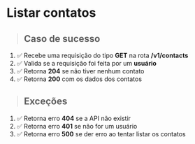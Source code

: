 # Listar contatos

> ## Caso de sucesso

1. ✅ Recebe uma requisição do tipo **GET** na rota **/v1/contacts**
2. ✅ Valida se a requisição foi feita por um **usuário**
3. ✅ Retorna **204** se não tiver nenhum contato
4. ✅ Retorna **200** com os dados dos contatos

> ## Exceções

1. ✅ Retorna erro **404** se a API não existir
2. ✅ Retorna erro **401** se não for um usuário
3. ✅ Retorna erro **500** se der erro ao tentar listar os contatos